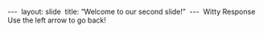 ---  
layout: slide  
title: “Welcome to our second slide!”  
---  
Witty Response
Use the left arrow to go back! 
